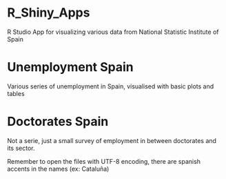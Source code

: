 # R_Shiny_Apps
R Studio App for visualizing various data from National Statistic Institute of Spain

# Unemployment Spain
Various series of unemployment in Spain, visualised with basic plots and tables

# Doctorates Spain
Not a serie, just a small survey of employment in between doctorates and its sector.

Remember to open the files with UTF-8 encoding, there are spanish accents in the names (ex: Cataluña)
